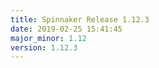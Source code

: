 ```yaml
---
title: Spinnaker Release 1.12.3
date: 2019-02-25 15:41:45
major_minor: 1.12
version: 1.12.3
---
```


<script src="https://gist.github.com/spinnaker-release/349d826502e0bc0a3e4a7ec247b9e8b4.js"/>
